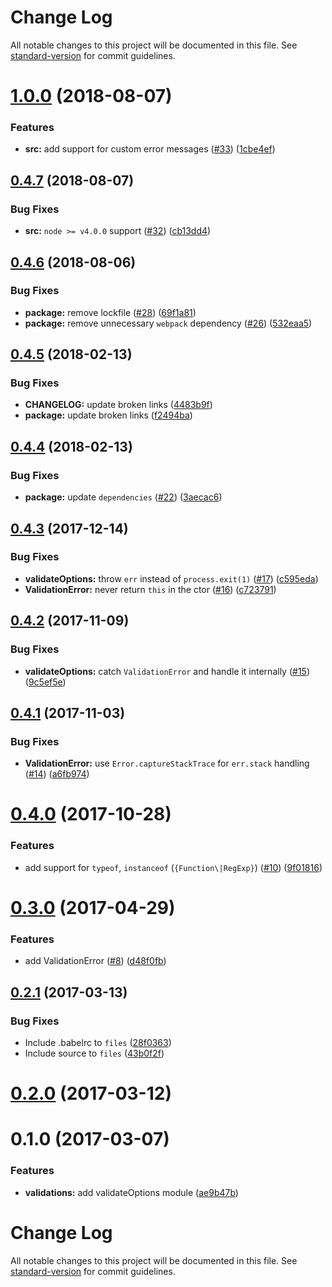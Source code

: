 # Change Log

All notable changes to this project will be documented in this file. See [standard-version](https://github.com/conventional-changelog/standard-version) for commit guidelines.

<a name="1.0.0"></a>

# [1.0.0](https://github.com/webpack-contrib/schema-utils/compare/v0.4.7...v1.0.0) (2018-08-07)

### Features

- **src:** add support for custom error messages ([#33](https://github.com/webpack-contrib/schema-utils/issues/33)) ([1cbe4ef](https://github.com/webpack-contrib/schema-utils/commit/1cbe4ef))

<a name="0.4.7"></a>

## [0.4.7](https://github.com/webpack-contrib/schema-utils/compare/v0.4.6...v0.4.7) (2018-08-07)

### Bug Fixes

- **src:** `node >= v4.0.0` support ([#32](https://github.com/webpack-contrib/schema-utils/issues/32)) ([cb13dd4](https://github.com/webpack-contrib/schema-utils/commit/cb13dd4))

<a name="0.4.6"></a>

## [0.4.6](https://github.com/webpack-contrib/schema-utils/compare/v0.4.5...v0.4.6) (2018-08-06)

### Bug Fixes

- **package:** remove lockfile ([#28](https://github.com/webpack-contrib/schema-utils/issues/28)) ([69f1a81](https://github.com/webpack-contrib/schema-utils/commit/69f1a81))
- **package:** remove unnecessary `webpack` dependency ([#26](https://github.com/webpack-contrib/schema-utils/issues/26)) ([532eaa5](https://github.com/webpack-contrib/schema-utils/commit/532eaa5))

<a name="0.4.5"></a>

## [0.4.5](https://github.com/webpack-contrib/schema-utils/compare/v0.4.4...v0.4.5) (2018-02-13)

### Bug Fixes

- **CHANGELOG:** update broken links ([4483b9f](https://github.com/webpack-contrib/schema-utils/commit/4483b9f))
- **package:** update broken links ([f2494ba](https://github.com/webpack-contrib/schema-utils/commit/f2494ba))

<a name="0.4.4"></a>

## [0.4.4](https://github.com/webpack-contrib/schema-utils/compare/v0.4.3...v0.4.4) (2018-02-13)

### Bug Fixes

- **package:** update `dependencies` ([#22](https://github.com/webpack-contrib/schema-utils/issues/22)) ([3aecac6](https://github.com/webpack-contrib/schema-utils/commit/3aecac6))

<a name="0.4.3"></a>

## [0.4.3](https://github.com/webpack-contrib/schema-utils/compare/v0.4.2...v0.4.3) (2017-12-14)

### Bug Fixes

- **validateOptions:** throw `err` instead of `process.exit(1)` ([#17](https://github.com/webpack-contrib/schema-utils/issues/17)) ([c595eda](https://github.com/webpack-contrib/schema-utils/commit/c595eda))
- **ValidationError:** never return `this` in the ctor ([#16](https://github.com/webpack-contrib/schema-utils/issues/16)) ([c723791](https://github.com/webpack-contrib/schema-utils/commit/c723791))

<a name="0.4.2"></a>

## [0.4.2](https://github.com/webpack-contrib/schema-utils/compare/v0.4.1...v0.4.2) (2017-11-09)

### Bug Fixes

- **validateOptions:** catch `ValidationError` and handle it internally ([#15](https://github.com/webpack-contrib/schema-utils/issues/15)) ([9c5ef5e](https://github.com/webpack-contrib/schema-utils/commit/9c5ef5e))

<a name="0.4.1"></a>

## [0.4.1](https://github.com/webpack-contrib/schema-utils/compare/v0.4.0...v0.4.1) (2017-11-03)

### Bug Fixes

- **ValidationError:** use `Error.captureStackTrace` for `err.stack` handling ([#14](https://github.com/webpack-contrib/schema-utils/issues/14)) ([a6fb974](https://github.com/webpack-contrib/schema-utils/commit/a6fb974))

<a name="0.4.0"></a>

# [0.4.0](https://github.com/webpack-contrib/schema-utils/compare/v0.3.0...v0.4.0) (2017-10-28)

### Features

- add support for `typeof`, `instanceof` (`{Function\|RegExp}`) ([#10](https://github.com/webpack-contrib/schema-utils/issues/10)) ([9f01816](https://github.com/webpack-contrib/schema-utils/commit/9f01816))

<a name="0.3.0"></a>

# [0.3.0](https://github.com/webpack-contrib/schema-utils/compare/v0.2.1...v0.3.0) (2017-04-29)

### Features

- add ValidationError ([#8](https://github.com/webpack-contrib/schema-utils/issues/8)) ([d48f0fb](https://github.com/webpack-contrib/schema-utils/commit/d48f0fb))

<a name="0.2.1"></a>

## [0.2.1](https://github.com/webpack-contrib/schema-utils/compare/v0.2.0...v0.2.1) (2017-03-13)

### Bug Fixes

- Include .babelrc to `files` ([28f0363](https://github.com/webpack-contrib/schema-utils/commit/28f0363))
- Include source to `files` ([43b0f2f](https://github.com/webpack-contrib/schema-utils/commit/43b0f2f))

<a name="0.2.0"></a>

# [0.2.0](https://github.com/webpack-contrib/schema-utils/compare/v0.1.0...v0.2.0) (2017-03-12)

<a name="0.1.0"></a>

# 0.1.0 (2017-03-07)

### Features

- **validations:** add validateOptions module ([ae9b47b](https://github.com/webpack-contrib/schema-utils/commit/ae9b47b))

# Change Log

All notable changes to this project will be documented in this file. See [standard-version](https://github.com/conventional-changelog/standard-version) for commit guidelines.
